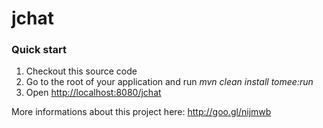 jchat
=======

### Quick start ###

1. Checkout this source code
2. Go to the root of your application and run *mvn clean install tomee:run*
3. Open <http://localhost:8080/jchat>

More informations about this project here: <http://goo.gl/nijmwb> 

